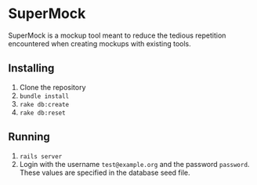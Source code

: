 SuperMock
=========

SuperMock is a mockup tool meant to reduce the tedious repetition
encountered when creating mockups with existing tools.

## Installing

1. Clone the repository
1. `bundle install`
1. `rake db:create`
1. `rake db:reset`

## Running

1. `rails server`
1. Login with the username `test@example.org` and the password `password`.
These values are specified in the database seed file.
